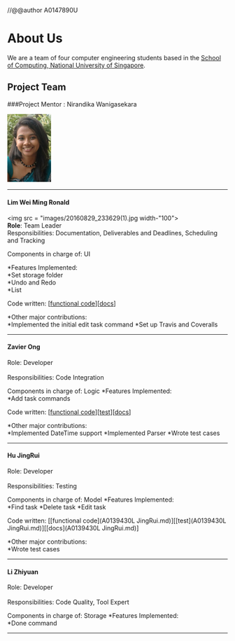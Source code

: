 //@@author A0147890U

# About Us

We are a team of four computer engineering students based in the [School of Computing, National University of Singapore](http://www.comp.nus.edu.sg).

## Project Team

###Project Mentor :  Nirandika Wanigasekara  

<img src="images/CIMG2539.JPG" width="100"><br>

-----

#### Lim Wei Ming Ronald

<img src = "images/20160829_233629(1).jpg width-"100"><br>
**Role**: Team Leader <br>
Responsibilities: Documentation, Deliverables and Deadlines, Scheduling and Tracking

Components in charge of: UI

*Features Implemented:<br>
	*Set storage folder<br>
	*Undo and Redo<br>
	*List

Code written: [[functional code](A0147890U.md)][[docs](A0147890U.md)]

*Other major contributions:<br>
	*Implemented the initial edit task command
	*Set up Travis and Coveralls
	
-----

#### Zavier Ong 
Role: Developer <br>  
Responsibilities: Code Integration

Components in charge of: Logic
*Features Implemented:<br>
	*Add task commands

Code written: [[functional code](A0138993L.md)][[test](A0138993L.md)][[docs](A0138993L.md)]

*Other major contributions:<br>
	*Implemented DateTime support
	*Implemented Parser
	*Wrote test cases

-----

#### Hu JingRui
Role: Developer <br>  
Responsibilities: Testing

Components in charge of: Model
*Features Implemented:<br>
	*Find task
	*Delete task
	*Edit task
	
Code written: [[functional code](A0139430L JingRui.md)][[test](A0139430L JingRui.md)][[docs](A0139430L JingRui.md)]

*Other major contributions:<br>
	*Wrote test cases

-----

#### Li Zhiyuan
Role: Developer <br>  
Responsibilities: Code Quality, Tool Expert

Components in charge of: Storage
*Features Implemented:<br>
	*Done command
	
	
-----